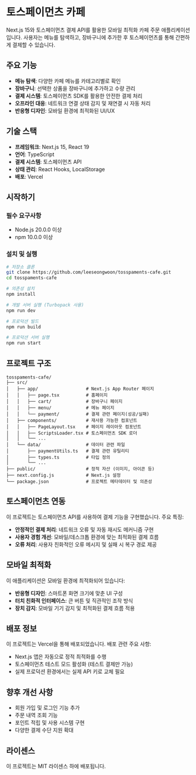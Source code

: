 # 토스페이먼츠 카페

Next.js 15와 토스페이먼츠 결제 API를 활용한 모바일 최적화 카페 주문 애플리케이션입니다. 사용자는 메뉴를 탐색하고, 장바구니에 추가한 후 토스페이먼츠를 통해 간편하게 결제할 수 있습니다.

## 주요 기능

- **메뉴 탐색**: 다양한 카페 메뉴를 카테고리별로 확인
- **장바구니**: 선택한 상품을 장바구니에 추가하고 수량 관리
- **결제 시스템**: 토스페이먼츠 SDK를 활용한 안전한 결제 처리
- **오프라인 대응**: 네트워크 연결 상태 감지 및 재연결 시 자동 처리
- **반응형 디자인**: 모바일 환경에 최적화된 UI/UX

## 기술 스택

- **프레임워크**: Next.js 15, React 19
- **언어**: TypeScript
- **결제 시스템**: 토스페이먼츠 API
- **상태 관리**: React Hooks, LocalStorage
- **배포**: Vercel

## 시작하기

### 필수 요구사항

- Node.js 20.0.0 이상
- npm 10.0.0 이상

### 설치 및 실행

```bash
# 저장소 클론
git clone https://github.com/leeseongwoon/tosspaments-cafe.git
cd tosspaments-cafe

# 의존성 설치
npm install

# 개발 서버 실행 (Turbopack 사용)
npm run dev

# 프로덕션 빌드
npm run build

# 프로덕션 서버 실행
npm run start
```

## 프로젝트 구조

```
tosspaments-cafe/
├── src/
│   ├── app/                  # Next.js App Router 페이지
│   │   ├── page.tsx          # 홈페이지
│   │   ├── cart/             # 장바구니 페이지
│   │   ├── menu/             # 메뉴 페이지
│   │   └── payment/          # 결제 관련 페이지(성공/실패)
│   ├── components/           # 재사용 가능한 컴포넌트
│   │   ├── PageLayout.tsx    # 페이지 레이아웃 컴포넌트
│   │   ├── ScriptsLoader.tsx # 토스페이먼츠 SDK 로더
│   │   └── ...
│   └── data/                 # 데이터 관련 파일
│       ├── paymentUtils.ts   # 결제 관련 유틸리티
│       ├── types.ts          # 타입 정의
│       └── ...
├── public/                   # 정적 자산 (이미지, 아이콘 등)
├── next.config.js            # Next.js 설정
└── package.json              # 프로젝트 메타데이터 및 의존성
```

## 토스페이먼츠 연동

이 프로젝트는 토스페이먼츠 API를 사용하여 결제 기능을 구현했습니다. 주요 특징:

- **안정적인 결제 처리**: 네트워크 오류 및 자동 재시도 메커니즘 구현
- **사용자 경험 개선**: 모바일/데스크톱 환경에 맞는 최적화된 결제 흐름 
- **오류 처리**: 사용자 친화적인 오류 메시지 및 실패 시 복구 경로 제공

## 모바일 최적화

이 애플리케이션은 모바일 환경에 최적화되어 있습니다:

- **반응형 디자인**: 스마트폰 화면 크기에 맞춘 UI 구성
- **터치 친화적 인터페이스**: 큰 버튼 및 직관적인 조작 방식
- **장치 감지**: 모바일 기기 감지 및 최적화된 결제 흐름 적용

## 배포 정보

이 프로젝트는 Vercel을 통해 배포되었습니다. 배포 관련 주요 사항:

- Next.js 앱은 자동으로 정적 최적화를 수행
- 토스페이먼츠 테스트 모드 활성화 (테스트 결제만 가능)
- 실제 프로덕션 환경에서는 실제 API 키로 교체 필요

## 향후 개선 사항

- 회원 가입 및 로그인 기능 추가
- 주문 내역 조회 기능
- 포인트 적립 및 사용 시스템 구현
- 다양한 결제 수단 지원 확대

## 라이센스

이 프로젝트는 MIT 라이센스 하에 배포됩니다.
